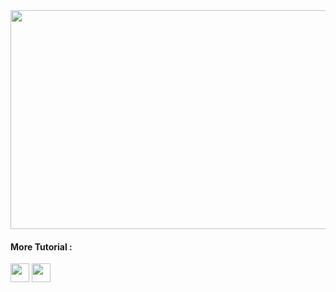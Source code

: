 <img src="https://i.postimg.cc/FKnDd10w/1920x1080-894522-artwork-Winged-Hussars-Polish-hussar.jpg" alt="" width="1900px" height="350">
<h4>More Tutorial :</h4>

<a href="https://medium.com/@febriandani00"><img src="https://i.postimg.cc/NFSQF6YD/download-1.png" alt="" width="30" height="30"></a>
<a href="https://www.grepper.com/profile/febrian-dani-ritonga"><img src="https://i.postimg.cc/YCjzcH7D/download-2.jpg" alt="" width="30" height="30"></a>

